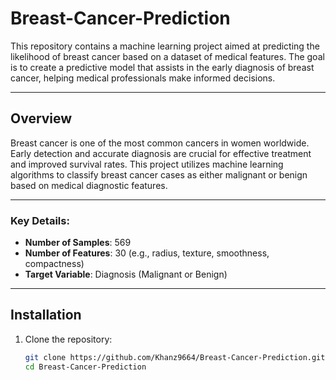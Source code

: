 # Breast-Cancer-Prediction

This repository contains a machine learning project aimed at predicting the likelihood of breast cancer based on a dataset of medical features. The goal is to create a predictive model that assists in the early diagnosis of breast cancer, helping medical professionals make informed decisions.

---

## Overview
Breast cancer is one of the most common cancers in women worldwide. Early detection and accurate diagnosis are crucial for effective treatment and improved survival rates. This project utilizes machine learning algorithms to classify breast cancer cases as either malignant or benign based on medical diagnostic features.

---

### Key Details:
- **Number of Samples**: 569
- **Number of Features**: 30 (e.g., radius, texture, smoothness, compactness)
- **Target Variable**: Diagnosis (Malignant or Benign)

---

## Installation
1. Clone the repository:
   ```bash
   git clone https://github.com/Khanz9664/Breast-Cancer-Prediction.git
   cd Breast-Cancer-Prediction
